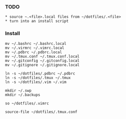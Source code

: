 ### TODO
    * source ~.<file>.local files from ~/dotfiles/.<file>
    * turn into an install script

### Install
```Rename local files (if exisit)
mv ~/.bashrc ~/.bashrc.local
mv ~/.virmrc ~/.vimrc.local
mv ~/.pdbrc ~/.pdbrc.local
mv ~/.tmux.conf ~/.tmux.conf.local
mv ~/.gitconfig ~/.gitconfig.local
mv ~/.gitignore ~/.gitignore.local
```

```Create symlinks
ln -s ~/dotfiles/.pdbrc ~/.pdbrc
ln -s ~/dotfiles/.tmux ~/.tmux
ln -s ~/dotfiles/.vim ~/.vim
```

```Create directories
mkdir ~/.swp
mkdir ~/.backups
```

```Create ~/.vimrc with
so ~/dotfiles/.vimrc
```

```Create ~/.tmux.confg
source-file ~/dotfiles/.tmux.conf
```
